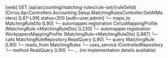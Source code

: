 [web] GET /api/accounting/matching-rules/rule-set/{ruleSetId}  (Cirrus.Api.Controllers.Accounting.Setup.MatchingRulesController.GetAllMasters)  [L87–L99] status=200 [auth=user,admin]
  └─ maps_to MatchingRuleDto [L90]
    └─ automapper.registration CirrusMappingProfile (MatchingRule->MatchingRuleDto) [L230]
    └─ automapper.registration WorkpapersMappingProfile (MatchingRule->MatchingRuleDto) [L887]
  └─ calls MatchingRuleRepository.ReadQuery [L90]
  └─ query MatchingRule [L90]
    └─ reads_from MatchingRules
  └─ uses_service IControlledRepository<MatchingRule>
    └─ method ReadQuery [L90]
      └─ ... (no implementation details available)

